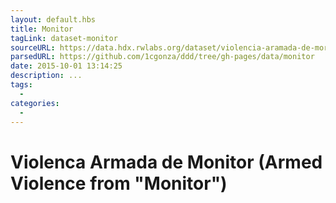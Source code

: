 ```yaml
---
layout: default.hbs
title: Monitor
tagLink: dataset-monitor
sourceURL: https://data.hdx.rwlabs.org/dataset/violencia-aramada-de-moritor
parsedURL: https://github.com/1cgonza/ddd/tree/gh-pages/data/monitor
date: 2015-10-01 13:14:25
description: ...
tags:
  -
categories:
  -
---
```

# Violenca Armada de Monitor (Armed Violence from "Monitor")

